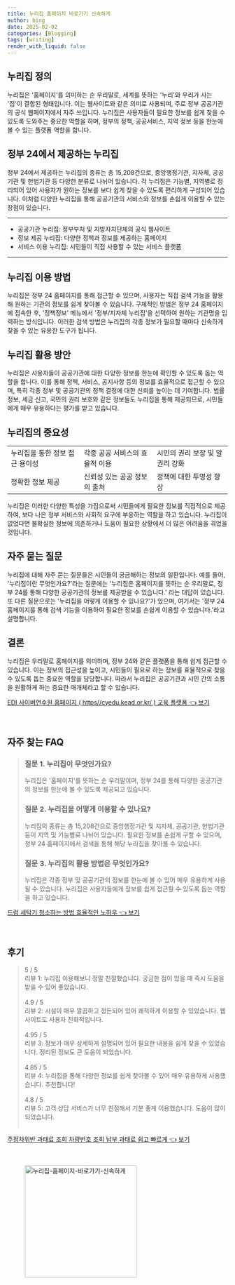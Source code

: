 ```yaml
---
title: 누리집 홈페이지 바로가기 신속하게
author: bing
date: 2025-02-02
categories: [Blogging]
tags: [writing]
render_with_liquid: false
---
```



<h2 id='누리집 정의'>누리집 정의</h2>

<p>누리집은 '홈페이지'를 의미하는 순 우리말로, 세계를 뜻하는 '누리'와 우리가 사는 '집'이 결합된 형태입니다. 이는 웹사이트와 같은 의미로 사용되며, 주로 정부 공공기관의 공식 웹페이지에서 자주 쓰입니다. 누리집은 사용자들이 필요한 정보를 쉽게 찾을 수 있도록 도와주는 중요한 역할을 하며, 정부의 정책, 공공서비스, 지역 정보 등을 한눈에 볼 수 있는 플랫폼 역할을 합니다.</p>

<h2 id='정부 24에서 제공하는 누리집'>정부 24에서 제공하는 누리집</h2>

<p>정부 24에서 제공하는 누리집의 종류는 총 15,208건으로, 중앙행정기관, 지자체, 공공기관 및 헌법기관 등 다양한 분류로 나뉘어 있습니다. 각 누리집은 기능별, 지역별로 정리되어 있어 사용자가 원하는 정보를 보다 쉽게 찾을 수 있도록 편리하게 구성되어 있습니다. 이처럼 다양한 누리집을 통해 공공기관의 서비스와 정보를 손쉽게 이용할 수 있는 장점이 있습니다.</p>

<hr />

<ul>
    <li>공공기관 누리집: 정부부처 및 지방자치단체의 공식 웹사이트</li>
    <li>정보 제공 누리집: 다양한 정책과 정보를 제공하는 홈페이지</li>
    <li>서비스 이용 누리집: 시민들이 직접 사용할 수 있는 서비스 플랫폼</li>
</ul>

<hr />

<h2 id='누리집 이용 방법'>누리집 이용 방법</h2>

<p>누리집은 정부 24 홈페이지를 통해 접근할 수 있으며, 사용자는 직접 검색 기능을 활용해 원하는 기관의 정보를 쉽게 찾아볼 수 있습니다. 구체적인 방법은 정부 24 홈페이지에 접속한 후, '정책정보' 메뉴에서 '정부/지자체 누리집'을 선택하여 원하는 기관명을 입력하는 방식입니다. 이러한 검색 방법은 누리집의 각종 정보가 필요할 때마다 신속하게 찾을 수 있는 유용한 도구가 됩니다.</p>

<h2 id='누리집 활용 방안'>누리집 활용 방안</h2>

<p>누리집은 사용자들이 공공기관에 대한 다양한 정보를 한눈에 확인할 수 있도록 돕는 역할을 합니다. 이를 통해 정책, 서비스, 공지사항 등의 정보를 효율적으로 접근할 수 있으며, 특히 각종 정부 및 공공기관의 정책 결정에 대한 신뢰를 높이는 데 기여합니다. 법률 정보, 세금 신고, 국민의 권리 보호와 같은 정보들도 누리집을 통해 제공되므로, 시민들에게 매우 유용하다는 평가를 받고 있습니다.</p>

<h2 id='누리집의 중요성'>누리집의 중요성</h2>

<table>
    <tr>
        <td>누리집을 통한 정보 접근 용이성</td>
        <td>각종 공공 서비스의 효율적 이용</td>
        <td>시민의 권리 보장 및 알권리 강화</td>
    </tr>
    <tr>
        <td>정확한 정보 제공</td>
        <td>신뢰성 있는 공공 정보의 출처</td>
        <td>정책에 대한 투명성 향상</td>
    </tr>
</table>

<p>누리집은 이러한 다양한 특성을 가짐으로써 시민들에게 필요한 정보를 직접적으로 제공하여, 보다 나은 정부 서비스와 사회적 요구에 부응하는 역할을 하고 있습니다. 누리집이 없었다면 불확실한 정보에 의존하거나 도움이 필요한 상황에서 더 많은 어려움을 겪었을 것입니다.</p>

<h2 id='자주 묻는 질문'>자주 묻는 질문</h2>

<p>누리집에 대해 자주 묻는 질문들은 시민들이 궁금해하는 정보의 일환입니다. 예를 들어, '누리집이란 무엇인가요?'라는 질문에는 '누리집은 홈페이지를 뜻하는 순 우리말로, 정부 24를 통해 다양한 공공기관의 정보를 제공받을 수 있습니다.' 라는 대답이 있습니다. 또 다른 질문으로는 '누리집을 어떻게 이용할 수 있나요?'가 있으며, 여기서는 '정부 24 홈페이지를 통해 검색 기능을 이용하여 필요한 정보를 손쉽게 이용할 수 있습니다.'라고 설명합니다.</p>

<h2 id='결론'>결론</h2>

<p>누리집은 우리말로 홈페이지를 의미하며, 정부 24와 같은 플랫폼을 통해 쉽게 접근할 수 있습니다. 이는 정보의 접근성을 높이고, 시민들이 필요로 하는 정보를 효율적으로 찾을 수 있도록 돕는 중요한 역할을 담당합니다. 따라서 누리집은 공공기관과 시민 간의 소통을 원활하게 하는 중요한 매개체라고 할 수 있습니다.</p>


<p><a class="click-button" title="EDI 사이버연수원 홈페이지 ( https//cyedu.kead.or.kr/ ) 교육 플랫폼" href="https://blackassets.github.io/posts/EDI-%EC%82%AC%EC%9D%B4%EB%B2%84%EC%97%B0%EC%88%98%EC%9B%90-%ED%99%88%ED%8E%98%EC%9D%B4%EC%A7%80-(-httpscyedu.kead.or.kr-)-%EA%B5%90%EC%9C%A1-%ED%94%8C%EB%9E%AB%ED%8F%BC/" rel="dofollow">EDI 사이버연수원 홈페이지 ( https//cyedu.kead.or.kr/ ) 교육 플랫폼 👈 보기</a></p><br>
<h2 id='자주_찾는_FAQ'>자주 찾는 FAQ</h2>
<div itemscope="" itemtype="https://schema.org/FAQPage"> 
<blockquote> 
<div itemscope="" itemprop="mainEntity" itemtype="https://schema.org/Question"> 
<h3 itemprop="name">질문 1. 누리집이 무엇인가요?</h3> 
<div itemscope="" itemprop="acceptedAnswer" itemtype="https://schema.org/Answer"> 
<span itemprop="text"> 
<p>누리집은 '홈페이지'를 뜻하는 순 우리말이며, 정부 24를 통해 다양한 공공기관의 정보를 한눈에 볼 수 있도록 제공되고 있습니다.</p> 
</span> 
</div> 
</div> 

<div itemscope="" itemprop="mainEntity" itemtype="https://schema.org/Question"> 
<h3 itemprop="name">질문 2. 누리집을 어떻게 이용할 수 있나요?</h3> 
<div itemscope="" itemprop="acceptedAnswer" itemtype="https://schema.org/Answer"> 
<span itemprop="text"> 
<p>누리집의 종류는 총 15,208건으로 중앙행정기관 및 지자체, 공공기관, 헌법기관 등이 지역 및 기능별로 나뉘어 있습니다. 필요한 정보를 손쉽게 구할 수 있으며, 정부 24 홈페이지에서 검색을 통해 해당 누리집을 찾아볼 수 있습니다.</p> 
</span> 
</div> 
</div> 

<div itemscope="" itemprop="mainEntity" itemtype="https://schema.org/Question"> 
<h3 itemprop="name">질문 3. 누리집의 활용 방법은 무엇인가요?</h3> 
<div itemscope="" itemprop="acceptedAnswer" itemtype="https://schema.org/Answer"> 
<span itemprop="text"> 
<p>누리집은 각종 정부 및 공공기관의 정보를 한눈에 볼 수 있어 매우 유용하게 사용될 수 있습니다. 누리집은 사용자들에게 정보를 쉽게 접근할 수 있도록 돕는 역할을 하고 있습니다.</p> 
</span> 
</div> 
</div> 

</blockquote> 
</div>
<p><a class="click-button" title="드럼 세탁기 청소하는 방법 효율적인 노하우" href="https://blackassets.github.io/posts/%EB%93%9C%EB%9F%BC-%EC%84%B8%ED%83%81%EA%B8%B0-%EC%B2%AD%EC%86%8C%ED%95%98%EB%8A%94-%EB%B0%A9%EB%B2%95-%ED%9A%A8%EC%9C%A8%EC%A0%81%EC%9D%B8-%EB%85%B8%ED%95%98%EC%9A%B0/" rel="dofollow">드럼 세탁기 청소하는 방법 효율적인 노하우 👈 보기</a></p><br>
<h2 id='후기'>후기</h2>
<div itemscope itemtype="https://schema.org/Product">
  <blockquote>
  <div itemprop="review" itemscope itemtype="https://schema.org/Review">
      <div itemprop="reviewRating" itemscope itemtype="https://schema.org/Rating"> <span itemprop="ratingValue">5</span> / <span itemprop="bestRating">5</span> </div>
      <span itemprop="reviewBody">리뷰 1: 누리집 이용해보니 정말 친절했습니다. 궁금한 점이 있을 때 즉시 도움을 받을 수 있어 좋았습니다.</span>
  </div>
  <br>
  <div itemprop="review" itemscope itemtype="https://schema.org/Review">
      <div itemprop="reviewRating" itemscope itemtype="https://schema.org/Rating"> <span itemprop="ratingValue">4.9</span> / <span itemprop="bestRating">5</span> </div>
      <span itemprop="reviewBody">리뷰 2: 시설이 매우 깔끔하고 정돈되어 있어 쾌적하게 이용할 수 있었습니다. 웹사이트도 사용자 친화적입니다.</span>
  </div>
  <br>
  <div itemprop="review" itemscope itemtype="https://schema.org/Review">
      <div itemprop="reviewRating" itemscope itemtype="https://schema.org/Rating"> <span itemprop="ratingValue">4.95</span> / <span itemprop="bestRating">5</span> </div>
      <span itemprop="reviewBody">리뷰 3: 정보가 매우 상세하게 설명되어 있어 필요한 내용을 쉽게 찾을 수 있었습니다. 정리된 정보도 큰 도움이 되었습니다.</span>
  </div>
  <br>
  <div itemprop="review" itemscope itemtype="https://schema.org/Review">
      <div itemprop="reviewRating" itemscope itemtype="https://schema.org/Rating"> <span itemprop="ratingValue">4.85</span> / <span itemprop="bestRating">5</span> </div>
      <span itemprop="reviewBody">리뷰 4: 누리집을 통해 다양한 정보를 쉽게 찾아볼 수 있어 매우 유용하게 사용했습니다. 추천합니다!</span>
  </div>
  <br>
  <div itemprop="review" itemscope itemtype="https://schema.org/Review">
      <div itemprop="reviewRating" itemscope itemtype="https://schema.org/Rating"> <span itemprop="ratingValue">4.8</span> / <span itemprop="bestRating">5</span> </div>
      <span itemprop="reviewBody">리뷰 5: 고객 상담 서비스가 너무 친절해서 기분 좋게 이용했습니다. 도움이 많이 되었습니다.</span>
  </div>
  <br>
  </blockquote>
</div>
<p><a class="click-button" title="주정차위반 과태료 조회 차량번호 조회 납부 과태료 쉽고 빠르게" href="https://blackassets.github.io/posts/%EC%A3%BC%EC%A0%95%EC%B0%A8%EC%9C%84%EB%B0%98-%EA%B3%BC%ED%83%9C%EB%A3%8C-%EC%A1%B0%ED%9A%8C-%EC%B0%A8%EB%9F%89%EB%B2%88%ED%98%B8-%EC%A1%B0%ED%9A%8C-%EB%82%A9%EB%B6%80-%EA%B3%BC%ED%83%9C%EB%A3%8C-%EC%89%BD%EA%B3%A0-%EB%B9%A0%EB%A5%B4%EA%B2%8C/" rel="dofollow">주정차위반 과태료 조회 차량번호 조회 납부 과태료 쉽고 빠르게 👈 보기</a></p><br>
<figure class="image"><img src="https://blackassets.github.io/assets/img/thumbnail/누리집-홈페이지-바로가기-신속하게.webp" alt="누리집-홈페이지-바로가기-신속하게" width="256" height="256"></figure>